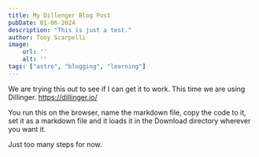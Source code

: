 ```yaml
---
title: My Dillenger Blog Post
pubDate: 01-06-2024
description: "This is just a test."
author: Tony Scarpelli
image:
    url: ''
    alt: ''
tags: ["astro", "blogging", "learning"]
---
```

We are trying this out to see if I can get it to work.
This time we are using Dillinger.
https://dillinger.io/

You run this on the browser, name the markdown file, copy the code to it, set it as a markdown file and it loads it in the Download directory wherever you want it.

Just too many steps for now.
